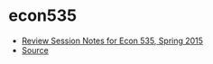 # econ535

- [Review Session Notes for Econ 535, Spring 2015](http://jjchern.com/econ535)
- [Source](https://github.com/jjchern/econ535/tree/gh-pages/src)
